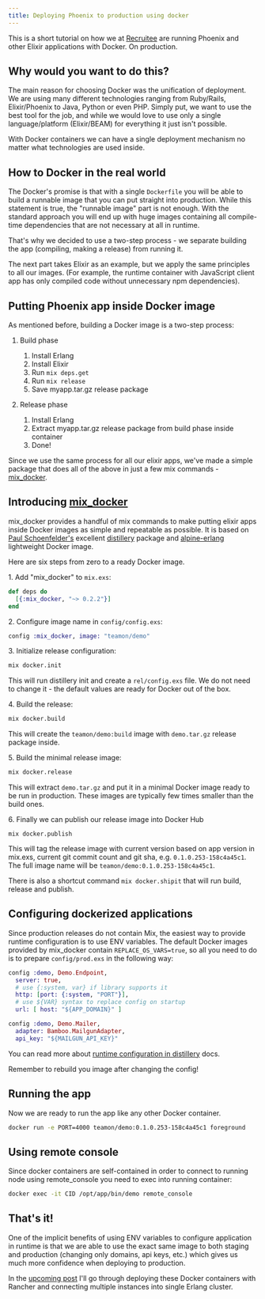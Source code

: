 ```yaml
---
title: Deploying Phoenix to production using docker
---
```


This is a short tutorial on how we at [Recruitee](http://recruitee.com) are running Phoenix
and other Elixir applications with Docker. On production.

## Why would you want to do this?

The main reason for choosing Docker was the unification of deployment.
We are using many different technologies ranging from Ruby/Rails, Elixir/Phoenix to Java, Python or even PHP.
Simply put, we want to use the best tool for the job, and while we would love to use only a single language/platform
(Elixir/BEAM) for everything it just isn't possible.

With Docker containers we can have a single deployment mechanism no matter what technologies are used inside.

## How to Docker in the real world

The Docker's promise is that with a single `Dockerfile` you will be able to build a runnable image
that you can put straight into production. While this statement is true, the "runnable image" part is not enough.
With the standard approach you will end up with huge images containing all compile-time dependencies
that are not necessary at all in runtime.

That's why we decided to use a two-step process - we separate building the app (compiling, making a release)
from running it.

The next part takes Elixir as an example, but we apply the same principles to all our images.
(For example, the runtime container with JavaScript client app has only compiled code without unnecessary npm dependencies).


## Putting Phoenix app inside Docker image

As mentioned before, building a Docker image is a two-step process:

1. Build phase
    1. Install Erlang
    2. Install Elixir
    3. Run `mix deps.get`
    5. Run `mix release`
    6. Save myapp.tar.gz release package


2. Release phase
    1. Install Erlang
    2. Extract myapp.tar.gz release package from build phase inside container
    3. Done!

Since we use the same process for all our elixir apps, we've made a simple package that does all of the above
in just a few mix commands - [mix_docker](https://github.com/recruitee/mix_docker).

## Introducing [mix_docker](https://github.com/recruitee/mix_docker)

mix_docker provides a handful of mix commands to make putting elixir apps inside Docker images as simple and repeatable
as possible.
It is based on [Paul Schoenfelder's](http://bitwalker.org/) excellent
[distillery](https://github.com/bitwalker/distillery) package and
[alpine-erlang](https://hub.docker.com/r/bitwalker/alpine-erlang/) lightweight Docker image.


Here are six steps from zero to a ready Docker image.


1\. Add "mix_docker" to `mix.exs`:

```elixir
def deps do
  [{:mix_docker, "~> 0.2.2"}]
end
```

2\. Configure image name in `config/config.exs`:

```elixir
config :mix_docker, image: "teamon/demo"
```

3\. Initialize release configuration:

```bash
mix docker.init
```

This will run distillery init and create a `rel/config.exs` file.
We do not need to change it - the default values are ready for Docker out of the box.

4\. Build the release:

```bash
mix docker.build
```

This will create the `teamon/demo:build` image with `demo.tar.gz` release package inside.


5\. Build the minimal release image:

```bash
mix docker.release
```

This will extract `demo.tar.gz` and put it in a minimal Docker image ready to be run in production.
These images are typically few times smaller than the build ones.


6\. Finally we can publish our release image into Docker Hub

```
mix docker.publish
```

This will tag the release image with current version based on app version in mix.exs,
current git commit count and git sha, e.g. `0.1.0.253-158c4a45c1`.
The full image name will be `teamon/demo:0.1.0.253-158c4a45c1`.

There is also a shortcut command `mix docker.shipit` that will run build, release and publish.


## Configuring dockerized applications

Since production releases do not contain Mix, the easiest way to provide runtime configuration is to use ENV variables.
The default Docker images provided by mix_docker contain `REPLACE_OS_VARS=true`, so all you need to do is to prepare
`config/prod.exs` in the following way:

```elixir
config :demo, Demo.Endpoint,
  server: true,
  # use {:system, var} if library supports it
  http: [port: {:system, "PORT"}],  
  # use ${VAR} syntax to replace config on startup
  url: [ host: "${APP_DOMAIN}" ]    

config :demo, Demo.Mailer,
  adapter: Bamboo.MailgunAdapter,
  api_key: "${MAILGUN_API_KEY}"
```

You can read more about [runtime configuration in distillery](https://hexdocs.pm/distillery/runtime-configuration.html) docs.

Remember to rebuild you image after changing the config!

## Running the app

Now we are ready to run the app like any other Docker container.

```bash
docker run -e PORT=4000 teamon/demo:0.1.0.253-158c4a45c1 foreground
```

## Using remote console

Since docker containers are self-contained in order to connect to running node using remote_console
you need to exec into running container:

```bash
docker exec -it CID /opt/app/bin/demo remote_console
```

## That's it!

One of the implicit benefits of using ENV variables to configure application in runtime is that
we are able to use the exact same image to both staging and production
(changing only domains, api keys, etc.) which gives us much more confidence when deploying to production.

In the [upcoming post](/2017/setting-up-elixir-cluster-using-docker-and-rancher/)
I'll go through deploying these Docker containers with Rancher and connecting multiple instances
into single Erlang cluster.
